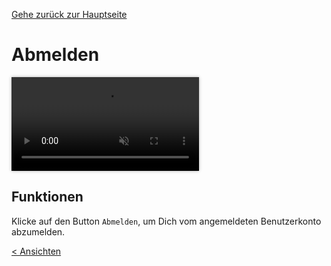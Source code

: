 [Gehe zurück zur Hauptseite](index.html)

# Abmelden

<video controls autoplay muted loop style="max-width: 100%; box-shadow: 0 0 5px rgba(0, 0, 0, 0.3);">
<source src="./videos/03_logout.mp4" type="video/mp4">
Your browser does not support the video tag.
</video>

<p></p>

## Funktionen

Klicke auf den Button `Abmelden`, um Dich vom angemeldeten Benutzerkonto abzumelden.

<div style="text-align: left; float: left;"><a href="current_project.html">< Ansichten</a></div>
